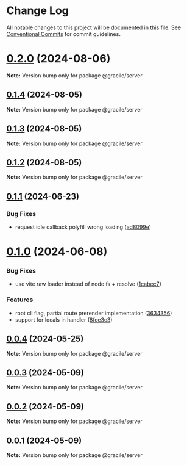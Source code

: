 # Change Log

All notable changes to this project will be documented in this file.
See [Conventional Commits](https://conventionalcommits.org) for commit guidelines.

# [0.2.0](https://github.com/gracile-web/gracile/compare/@gracile/server@0.2.0-next.0...@gracile/server@0.2.0) (2024-08-06)

**Note:** Version bump only for package @gracile/server

## [0.1.4](https://github.com/gracile-web/gracile/compare/@gracile/server@0.1.4-next.0...@gracile/server@0.1.4) (2024-08-05)

**Note:** Version bump only for package @gracile/server

## [0.1.3](https://github.com/gracile-web/gracile/compare/@gracile/server@0.1.2-next.5...@gracile/server@0.1.3) (2024-08-05)

**Note:** Version bump only for package @gracile/server

## [0.1.2](https://github.com/gracile-web/gracile/compare/@gracile/server@0.1.2-next.5...@gracile/server@0.1.2) (2024-08-05)

**Note:** Version bump only for package @gracile/server

## [0.1.1](https://github.com/gracile-web/gracile/compare/@gracile/server@0.1.0...@gracile/server@0.1.1) (2024-06-23)

### Bug Fixes

* request idle callback polyfill wrong loading ([ad8099e](https://github.com/gracile-web/gracile/commit/ad8099e8d26d9ee80c18389c1d0ec9b2c8b9db29))

# [0.1.0](https://github.com/gracile-web/gracile/compare/@gracile/server@0.0.4...@gracile/server@0.1.0) (2024-06-08)

### Bug Fixes

* use vite raw loader instead of node fs + resolve ([1cabec7](https://github.com/gracile-web/gracile/commit/1cabec7aa948d90e52d0d49f7c2a3219ba639a2d))

### Features

* root cli flag, partial route prerender implementation ([3634356](https://github.com/gracile-web/gracile/commit/363435651773d0a98e26e1cb2f08e39163337173))
* support for locals in handler ([8fce3c3](https://github.com/gracile-web/gracile/commit/8fce3c35b4d23bc0a07d1af4e43673f8cf85a44f))

## [0.0.4](https://github.com/gracile-web/gracile/compare/@gracile/server@0.0.3...@gracile/server@0.0.4) (2024-05-25)

**Note:** Version bump only for package @gracile/server

## [0.0.3](https://github.com/gracile-web/gracile/compare/@gracile/server@0.0.2...@gracile/server@0.0.3) (2024-05-09)

**Note:** Version bump only for package @gracile/server

## [0.0.2](https://github.com/gracile-web/gracile/compare/@gracile/server@0.0.1...@gracile/server@0.0.2) (2024-05-09)

**Note:** Version bump only for package @gracile/server

## 0.0.1 (2024-05-09)

**Note:** Version bump only for package @gracile/server
